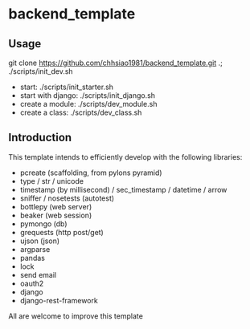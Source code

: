 backend_template
================

Usage
-----
git clone https://github.com/chhsiao1981/backend_template.git .; ./scripts/init_dev.sh

* start: ./scripts/init_starter.sh
* start with django: ./scripts/init_django.sh
* create a module: ./scripts/dev_module.sh
* create a class: ./scripts/dev_class.sh


Introduction
-----
This template intends to efficiently develop with the following libraries:

* pcreate (scaffolding, from pylons pyramid)
* type / str / unicode
* timestamp (by millisecond) / sec_timestamp / datetime / arrow
* sniffer / nosetests (autotest)
* bottlepy (web server)
* beaker (web session)
* pymongo (db)
* grequests (http post/get)
* ujson (json)
* argparse
* pandas
* lock
* send email
* oauth2
* django
* django-rest-framework

All are welcome to improve this template
